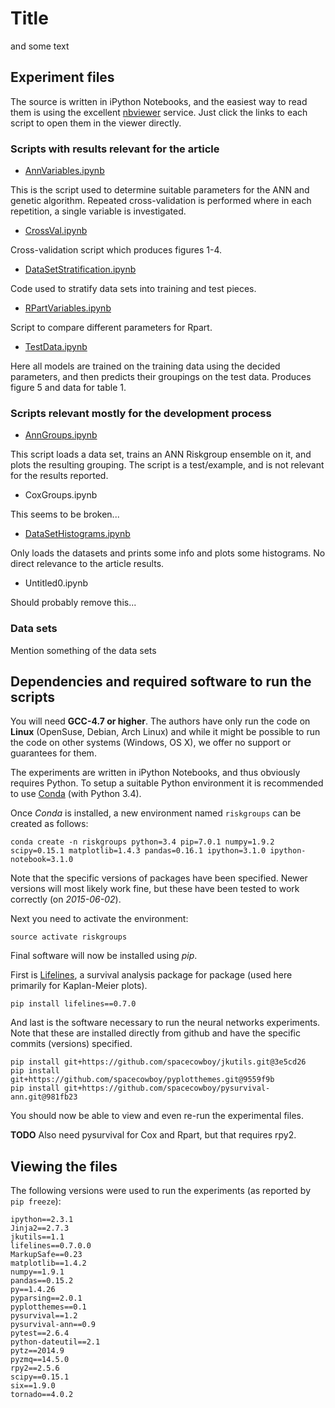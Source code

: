 # Title

and some text

## Experiment files

The source is written in iPython Notebooks, and the easiest way to
read them is using the excellent
[nbviewer](http://nbviewer.ipython.org/) service. Just click the links
to each script to open them in the viewer directly.

### Scripts with results relevant for the article

- [AnnVariables.ipynb](http://nbviewer.ipython.org/github/spacecowboy/article-annriskgroups-source/blob/master/AnnVariables.ipynb)

This is the script used to determine suitable parameters for the ANN
and genetic algorithm. Repeated cross-validation is performed where in
each repetition, a single variable is investigated.

- [CrossVal.ipynb](http://nbviewer.ipython.org/github/spacecowboy/article-annriskgroups-source/blob/master/CrossVal.ipynb)

Cross-validation script which produces figures 1-4.

- [DataSetStratification.ipynb](http://nbviewer.ipython.org/github/spacecowboy/article-annriskgroups-source/blob/master/DataSetStratification.ipynb)

Code used to stratify data sets into training and test pieces.

- [RPartVariables.ipynb](http://nbviewer.ipython.org/github/spacecowboy/article-annriskgroups-source/blob/master/RPartVariables.ipynb)

Script to compare different parameters for Rpart.

- [TestData.ipynb](http://nbviewer.ipython.org/github/spacecowboy/article-annriskgroups-source/blob/master/TestData.ipynb)

Here all models are trained on the training data using the decided
parameters, and then predicts their groupings on the test
data. Produces figure 5 and data for table 1.

### Scripts relevant mostly for the development process

- [AnnGroups.ipynb](http://nbviewer.ipython.org/github/spacecowboy/article-annriskgroups-source/blob/master/AnnGroups.ipynb)

This script loads a data set, trains an ANN Riskgroup ensemble on it,
and plots the resulting grouping. The script is a test/example, and is
not relevant for the results reported.

- CoxGroups.ipynb

This seems to be broken...

- [DataSetHistograms.ipynb](http://nbviewer.ipython.org/github/spacecowboy/article-annriskgroups-source/blob/master/DataSetHistograms.ipynb)

Only loads the datasets and prints some info and plots some
histograms. No direct relevance to the article results.

- Untitled0.ipynb

Should probably remove this...

### Data sets

Mention something of the data sets

## Dependencies and required software to run the scripts

You will need **GCC-4.7 or higher**. The authors have only run the
code on **Linux** (OpenSuse, Debian, Arch Linux) and while it might be
possible to run the code on other systems (Windows, OS X), we offer no
support or guarantees for them.

The experiments are written in iPython Notebooks, and thus obviously
requires Python. To setup a suitable Python environment it is recommended
to use [Conda](http://conda.pydata.org/miniconda.html) (with Python 3.4).

Once *Conda* is installed, a new environment named `riskgroups` can be
created as follows:

```
conda create -n riskgroups python=3.4 pip=7.0.1 numpy=1.9.2 scipy=0.15.1 matplotlib=1.4.3 pandas=0.16.1 ipython=3.1.0 ipython-notebook=3.1.0
```

Note that the specific versions of packages have been specified. Newer
versions will most likely work fine, but these have been tested to
work correctly (on *2015-06-02*).

Next you need to activate the environment:

```
source activate riskgroups
```

Final software will now be installed using *pip*.

First is
[Lifelines](https://github.com/CamDavidsonPilon/lifelines.git), a
survival analysis package for package (used here primarily for
Kaplan-Meier plots).

```
pip install lifelines==0.7.0
```

And last is the software necessary to run the neural networks
experiments. Note that these are installed directly from github and
have the specific commits (versions) specified.

```
pip install git+https://github.com/spacecowboy/jkutils.git@3e5cd26
pip install git+https://github.com/spacecowboy/pyplotthemes.git@9559f9b
pip install git+https://github.com/spacecowboy/pysurvival-ann.git@981fb23
```

You should now be able to view and even re-run the experimental files.

**TODO** Also need pysurvival for Cox and Rpart, but that requires rpy2.

## Viewing the files

The following versions were used to run the experiments (as reported
by `pip freeze`):

```
ipython==2.3.1
Jinja2==2.7.3
jkutils==1.1
lifelines==0.7.0.0
MarkupSafe==0.23
matplotlib==1.4.2
numpy==1.9.1
pandas==0.15.2
py==1.4.26
pyparsing==2.0.1
pyplotthemes==0.1
pysurvival==1.2
pysurvival-ann==0.9
pytest==2.6.4
python-dateutil==2.1
pytz==2014.9
pyzmq==14.5.0
rpy2==2.5.6
scipy==0.15.1
six==1.9.0
tornado==4.0.2
```
